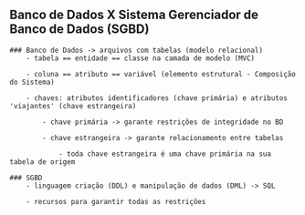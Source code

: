 ## Banco de Dados X Sistema Gerenciador de Banco de Dados (SGBD)

    ### Banco de Dados -> arquivos com tabelas (modelo relacional)
        - tabela == entidade == classe na camada de modelo (MVC)
        
        - coluna == atributo == variável (elemento estrutural - Composição do Sistema)
        
        - chaves: atributos identificadores (chave primária) e atributos 'viajantes' (chave estrangeira)
        
            - chave primária -> garante restrições de integridade no BD
            
            - chave estrangeira -> garante relacionamento entre tabelas
            
                - toda chave estrangeira é uma chave primária na sua tabela de origem
                
    ### SGBD  
        - linguagem criação (DDL) e manipulação de dados (DML) -> SQL
        
        - recursos para garantir todas as restrições
